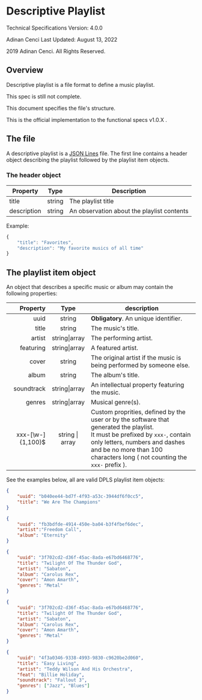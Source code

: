 # Descriptive Playlist

Technical Specifications
Version: 4.0.0

Adinan Cenci
Last Updated: August 13, 2022

2019 Adinan Cenci. All Rights Reserved. 

## Overview

Descriptive playlist is a file format to define a music playlist.

This spec is still not complete.

This document specifies the file's structure. 

This is the official implementation to the functional specs v1.0.X .

## The file

A descriptive playlist is a [JSON Lines](https://jsonlines.org/) file. The first line contains a header object describing the playlist followed by the playlist item objects. 

### The header object

| Property    | Type   | Description                                |
| ----------- | ------ | ------------------------------------------ |
| title       | string | The playlist title                         |
| description | string | An observation about the playlist contents |

Example:

```javascript
{
    "title": "Favorites", 
    "description": "My favorite musics of all time"
}
```

## The playlist item object

An object that describes a specific music or album may contain the following properties:

| Property          | Type            | description                                                                                                                                                                                                                                    |
| -----------------:|:---------------:| ---------------------------------------------------------------------------------------------------------------------------------------------------------------------------------------------------------------------------------------------- |
| uuid              | string          | **Obligatory**. An unique identifier.                                                                                                                                                                                                          |
| title             | string          | The music's title.                                                                                                                                                                                                                             |
| artist            | string\|array   | The performing artist.                                                                                                                                                                                                                         |
| featuring         | string\|array   | A featured artist.                                                                                                                                                                                                                             |
| cover             | string          | The original artist if the music is being performed by someone else.                                                                                                                                                                           |
| album             | string          | The album's title.                                                                                                                                                                                                                             |
| soundtrack        | string\|array   | An intellectual property featuring the music.                                                                                                                                                                                                  |
| genres            | string\|array   | Musical genre(s).                                                                                                                                                                                                                              |
| xxx-[\w-]{1,100}$ | string \| array | Custom proprities, defined by the user or by the software that generated the playlist.<br/>It must be prefixed by `xxx-`, contain only letters, numbers and dashes and be no more than 100 characters long ( not counting the `xxx-` prefix ). |

See the examples below, all are valid DPLS playlist item objects:

```json
{
    "uuid": "b040ee44-bd7f-4f93-a53c-3944df6f0cc5", 
    "title": "We Are The Champions"
}
```

```json
{
    "uuid": "fb3bdfde-4914-450e-ba04-b3f4fbef6dec",
    "artist":"Freedom Call",
    "album": "Eternity"
}
```

```json
{
    "uuid": "3f702cd2-d36f-45ac-8ada-e67bd6468776", 
    "title": "Twilight Of The Thunder God", 
    "artist": "Sabaton", 
    "album": "Carolus Rex", 
    "cover": "Amon Amarth",
    "genres": "Metal"
}
```

```json
{
    "uuid": "3f702cd2-d36f-45ac-8ada-e67bd6468776", 
    "title": "Twilight Of The Thunder God", 
    "artist": "Sabaton", 
    "album": "Carolus Rex", 
    "cover": "Amon Amarth",
    "genres": "Metal"
}
```

```json
{
    "uuid": "4f3a0346-9338-4993-9830-c9620be2d060", 
    "title": "Easy Living", 
    "artist": "Teddy Wilson And His Orchestra", 
    "feat": "Billie Holiday", 
    "soundtrack": "Fallout 3", 
    "genres": ["Jazz", "Blues"]
}
```

